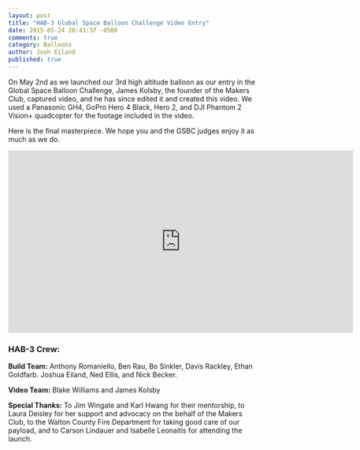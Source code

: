 ```yaml
---
layout: post
title: "HAB-3 Global Space Balloon Challenge Video Entry"
date: 2015-05-24 20:43:37 -0500
comments: true
category: Balloons
author: Josh Eiland
published: true
---
```


On May 2nd as we launched our 3rd high altitude balloon as our entry in the Global Space Balloon Challenge, James Kolsby, the founder of the Makers Club, captured video, and he has since edited it and created this video. We used a Panasonic GH4, GoPro Hero 4 Black, Hero 2, and DJI Phantom 2 Vision+ quadcopter for the footage included in the video.

Here is the final masterpiece. We hope you and the GSBC judges enjoy it as much as we do.

<div align="center">
  <iframe src="https://player.vimeo.com/video/128382824?title=0&byline=0&portrait=0" width="700" height="370" frameborder="0" webkitallowfullscreen mozallowfullscreen allowfullscreen></iframe>
</div>

### HAB-3 Crew:

**Build Team:** Anthony Romaniello, Ben Rau, Bo Sinkler, Davis Rackley, Ethan Goldfarb. Joshua Eiland, Ned Ellis, and Nick Becker.

**Video Team:** Blake Williams and James Kolsby

**Special Thanks:** To Jim Wingate and Karl Hwang for their mentorship, to Laura Deisley for her support and advocacy on the behalf of the Makers Club, to the Walton County Fire Department for taking good care of our payload, and to Carson Lindauer and Isabelle Leonaitis for attending the launch.

